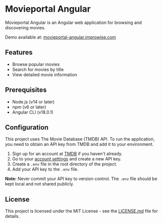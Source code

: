 # Movieportal Angular

Movieportal Angular is an Angular web application for browsing and discovering movies.

Demo available at: [movieportal-angular.improwise.com](https://movieportal-angular.improwise.com)

## Features

- Browse popular movies
- Search for movies by title
- View detailed movie information

## Prerequisites

- Node.js (v14 or later)
- npm (v6 or later)
- Angular CLI (v18.0.1)

## Configuration

This project uses The Movie Database (TMDB) API. To run the application, you need to obtain an API key from TMDB and add it to your environment.

1. Sign up for an account at [TMDB](https://www.themoviedb.org/signup) if you haven't already.
2. Go to your [account settings](https://www.themoviedb.org/settings/api) and create a new API key.
3. Create a `.env` file in the root directory of the project.
4. Add your API key to the `.env` file.

**Note:** Never commit your API key to version control. The `.env` file should be kept local and not shared publicly.

## License

This project is licensed under the MIT License - see the [LICENSE.md](LICENSE.md) file for details.

